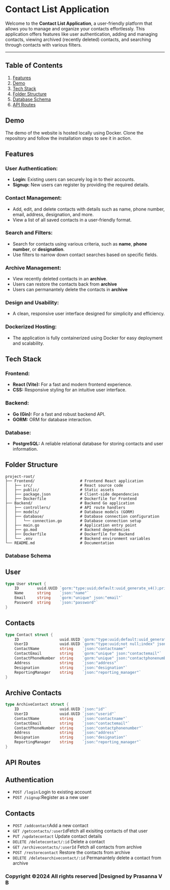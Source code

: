 # Contact List Application

Welcome to the **Contact List Application**, a user-friendly platform that allows you to manage and organize your contacts effortlessly. This application offers features like user authentication, adding and managing contacts, viewing archived (recently deleted) contacts, and searching through contacts with various filters.

---

## **Table of Contents**
1. [Features](#features)  
2. [Demo](#demo)  
3. [Tech Stack](#tech-stack)  
4. [Folder Structure](#folder-structure)  
5. [Database Schema](#database-schema)  
6. [API Routes](#api-routes)  


## **Demo**
The demo of the website is hosted locally using Docker. Clone the repository and follow the installation steps to see it in action.


## **Features**
### **User Authentication:**
- **Login:** Existing users can securely log in to their accounts.  
- **Signup:** New users can register by providing the required details.  

### **Contact Management:**
- Add, edit, and delete contacts with details such as name, phone number, email, address, designation, and more.  
- View a list of all saved contacts in a user-friendly format.  

### **Search and Filters:**
- Search for contacts using various criteria, such as **name**, **phone number**, or **designation**.  
- Use filters to narrow down contact searches based on specific fields.  

### **Archive Management:**
- View recently deleted contacts in an **archive**.
- Users can restore the contacts back from **archive**
- Users can permanantely delete the contacts in **archive** 

### **Design and Usability:**
- A clean, responsive user interface designed for simplicity and efficiency.  

### **Dockerized Hosting:**
- The application is fully containerized using Docker for easy deployment and scalability.


## **Tech Stack**
### **Frontend:**
- **React (Vite):** For a fast and modern frontend experience.
- **CSS:** Responsive styling for an intuitive user interface.

### **Backend:**
- **Go (Gin):** For a fast and robust backend API.
- **GORM:** ORM for database interaction.

### **Database:**
- **PostgreSQL:** A reliable relational database for storing contacts and user information.

## **Folder Structure**
```
project-root/
├── Frontend/                    # Frontend React application
│   ├── src/                     # React source code
│   ├── public/                  # Static assets
│   ├── package.json             # Client-side dependencies
│   ├── Dockerfile               # Dockerfile for Frontend
├── Backend/                     # Backend Go application
│   ├── controllers/             # API route handlers
│   ├── models/                  # Database models (GORM)
│   ├── database/                # Database connection configuration
│   │   └── connection.go        # Database connection setup
│   ├── main.go                  # Application entry point
│   ├── go.mod                   # Backend dependencies
│   ├── Dockerfile               # Dockerfile for Backend
│   └── .env                     # Backend environment variables
└── README.md                    # Documentation
```

### Database Schema


## User
```go
type User struct {
	ID        uuid.UUID `gorm:"type:uuid;default:uuid_generate_v4();primaryKey" json:"id"`
	Name      string    `json:"name"`
	Email     string    `gorm:"unique" json:"email"`
	Password  string    `json:"password"`
}
```
## Contacts
```go
type Contact struct {
    ID                  uuid.UUID `gorm:"type:uuid;default:uuid_generate_v4();primaryKey" json:"id"`
    UserID              uuid.UUID `gorm:"type:uuid;not null;index" json:"userid"`
    ContactName         string    `json:"contactname"`
    ContactEmail        string    `gorm:"unique" json:"contactemail"`
    ContactPhoneNumber  string    `gorm:"unique" json:"contactphonenumber"`
    Address             string    `json:"address"`
    Designation         string    `json:"designation"`
    ReportingManager    string    `json:"reporting_manager"`
}

```
## Archive Contacts
```go
type ArchiveContact struct {
    ID                  uuid.UUID `json:"id"`
    UserID              uuid.UUID `json:"userid"`
    ContactName         string    `json:"contactname"`
    ContactEmail        string    `json:"contactemail"`
    ContactPhoneNumber  string    `json:"contactphonenumber"`
    Address             string    `json:"address"`
    Designation         string    `json:"designation"`
    ReportingManager    string    `json:"reporting_manager"`
}
```
## API Routes

## Authentication
<ul>
	<li><code>POST /login</code>:Login to existing account</li>
	<li><code>POST /signup</code>:Register as  a new user</li>
</ul>

## Contacts
<ul>
	<li><code>POST /addcontact</code>Add a new contact</li>
	<li><code>GET /getcontacts/:userId</code>Fetch all exisiting contacts of that user</li>
	<li><code>PUT /updatecontact</code> Update contact details</li>
	<li><code>DELETE /deletecontact/:id</code> Delete a contact</li>
	<li><code>GET /archivecontacts/:userId</code> Fetch all contacts from archive</li>
	<li><code>POST /restorecontact</code> Restore the contacts from archive</li>
	<li><code>DELETE /deletearchivecontact/:id</code> Permanantely delete a contact from archive</li>
</ul>
<h3>Copyright ©2024 All rights reserved |Designed by Prasanna V B</h3>

